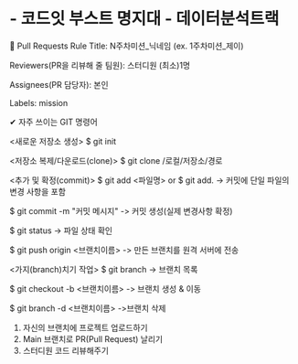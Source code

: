 # - 코드잇 부스트 명지대 - 데이터분석트랙

🌱 Pull Requests Rule
Title: N주차미션_닉네임 (ex. 1주차미션_제이)

Reviewers(PR을 리뷰해 줄 팀원): 스터디원 (최소)1명

Assignees(PR 담당자): 본인

Labels: mission


✔ 자주 쓰이는 GIT 명령어

<새로운 저장소 생성>
$ git init

<저장소 복제/다운로드(clone)>
$ git clone /로컬/저장소/경로	

<추가 및 확정(commit)>
$ git add <파일명> or $ git add. -> 커밋에 단일 파일의 변경 사항을 포함

$ git commit -m "커밋 메시지" -> 커밋 생성(실제 변경사항 확정)

$ git status -> 파일 상태 확인

$ git push origin <브랜치이름> -> 만든 브랜치를 원격 서버에 전송

<가지(branch)치기 작업>
$ git branch -> 브랜치 목록

$ git checkout -b <브랜치이름> -> 브랜치 생성 & 이동

$ git branch -d <브랜치이름> ->브랜치 삭제


1. 자신의 브랜치에 프로젝트 업로드하기
2. Main 브랜치로 PR(Pull Request) 날리기
3. 스터디원 코드 리뷰해주기
